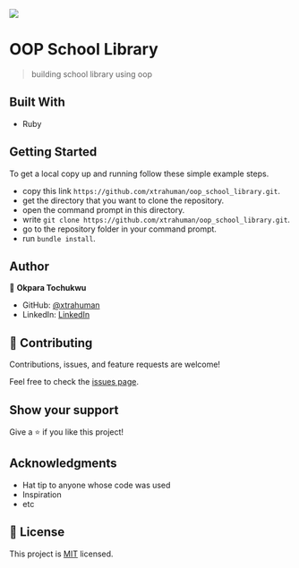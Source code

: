 ![](https://img.shields.io/badge/Microverse-blueviolet)

# OOP School Library

> building school library using oop 

## Built With

- Ruby


## Getting Started

To get a local copy up and running follow these simple example steps.

- copy this link `https://github.com/xtrahuman/oop_school_library.git`.
- get the directory that you want to clone the repository.
- open the command prompt in this directory.
- write `git clone https://github.com/xtrahuman/oop_school_library.git`.
- go to the repository folder in your command prompt.
- run `bundle install`.

## Author

👤 **Okpara Tochukwu**

- GitHub: [@xtrahuman](https://github.com/xtrahuman)
- LinkedIn: [LinkedIn](https://linkedin.com/in/tochukwuokpara)

## 🤝 Contributing

Contributions, issues, and feature requests are welcome!

Feel free to check the [issues page](../../issues/).

## Show your support

Give a ⭐️ if you like this project!

## Acknowledgments

- Hat tip to anyone whose code was used
- Inspiration
- etc

## 📝 License

This project is [MIT](./MIT.md) licensed.